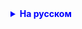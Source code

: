 <details style="margin-top: 16px">
  <summary style="cursor: pointer; color: blue;"><b>На русском</b></summary>

Все задания необходимо выполнить в одном проекте. Все задания обязательны
В домашнем задании, где вы делали класс "Человек", добавить:

    1) Инкапсуляцию (расставить private, где надо), сделать сеттеры и геттеры, где надо
    закрыть доступ к методам (если такие есть), которые не должны быть видны внешним потребителям

    2) Добавить два поля - минимальную зарплату и максимальную зарплату

    3) Добавить метод внутрь человека, который использует написанную вами утилиту для того,
     чтобы найти среднюю зарплату человека 

</details>
